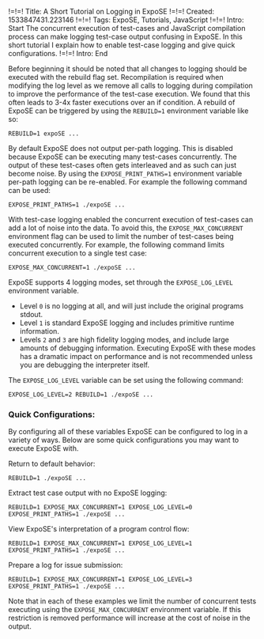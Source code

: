 !=!=! Title: A Short Tutorial on Logging in ExpoSE
!=!=! Created: 1533847431.223146
!=!=! Tags: ExpoSE, Tutorials, JavaScript
!=!=! Intro: Start
The concurrent execution of test-cases and JavaScript compilation process can make logging test-case output confusing in ExpoSE. In this short tutorial I explain how to enable test-case logging and give quick configurations.
!=!=! Intro: End

Before beginning it should be noted that all changes to logging should be executed with the rebuild flag set. Recompilation is required when modifying the log level as we remove all calls to logging during compilation to improve the performance of the test-case execution. We found that this often leads to 3-4x faster executions over an if condition. A rebuild of ExpoSE can be triggered by using the `REBUILD=1` environment variable like so:

```REBUILD=1 expoSE ...```

By default ExpoSE does not output per-path logging. This is disabled because ExpoSE can be executing many test-cases concurrently. The output of these test-cases often gets interleaved and as such can just become noise. By using the `EXPOSE_PRINT_PATHS=1` environment variable per-path logging can be re-enabled. For example the following command can be used:

```EXPOSE_PRINT_PATHS=1 ./expoSE ...```

With test-case logging enabled the concurrent execution of test-cases can add a lot of noise into the data. To avoid this, the `EXPOSE_MAX_CONCURRENT` environment flag can be used to limit the number of test-cases being executed concurrently. For example, the following command limits concurrent execution to a single test case:

```EXPOSE_MAX_CONCURRENT=1 ./expoSE ...```

ExpoSE supports 4 logging modes, set through the `EXPOSE_LOG_LEVEL` environment variable.

* Level `0` is no logging at all, and will just include the original programs stdout.
* Level `1` is standard ExpoSE logging and includes primitive runtime information.
* Levels `2` and `3` are high fidelity logging modes, and include large amounts of debugging information. Executing ExpoSE with these modes has a dramatic impact on performance and is not recommended unless you are debugging the interpreter itself.

The `EXPOSE_LOG_LEVEL` variable can be set using the following command:

```EXPOSE_LOG_LEVEL=2 REBUILD=1 ./expoSE ...```

### Quick Configurations:

By configuring all of these variables ExpoSE can be configured to log in a variety of ways. Below are some quick configurations you may want to execute ExpoSE with.

Return to default behavior:

```REBUILD=1 ./expoSE ...```

Extract test case output with no ExpoSE logging:

```REBUILD=1 EXPOSE_MAX_CONCURRENT=1 EXPOSE_LOG_LEVEL=0 EXPOSE_PRINT_PATHS=1 ./expoSE ...```

View ExpoSE's interpretation of a program control flow:

```REBUILD=1 EXPOSE_MAX_CONCURRENT=1 EXPOSE_LOG_LEVEL=1 EXPOSE_PRINT_PATHS=1 ./expoSE ...```

Prepare a log for issue submission:

```REBUILD=1 EXPOSE_MAX_CONCURRENT=1 EXPOSE_LOG_LEVEL=3 EXPOSE_PRINT_PATHS=1 ./expoSE ...```

Note that in each of these examples we limit the number of concurrent tests executing using the `EXPOSE_MAX_CONCURRENT` environment variable. If this restriction is removed performance will increase at the cost of noise in the output.
